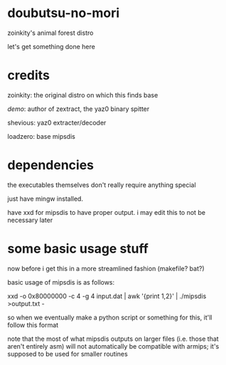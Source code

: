 # doubutsu-no-mori
zoinkity's animal forest distro

let's get something done here

# credits
zoinkity: the original distro on which this finds base

_demo_: author of zextract, the yaz0 binary spitter

shevious: yaz0 extracter/decoder

loadzero: base mipsdis

# dependencies
the executables themselves don't really require anything special

just have mingw installed.

have xxd for mipsdis to have proper output.  i may edit this to not be necessary later

# some basic usage stuff
now before i get this in a more streamlined fashion (makefile?  bat?)

basic usage of mipsdis is as follows:

xxd -o 0x80000000 -c 4 -g 4 input.dat | awk '{print $1,$2}' | ./mipsdis >output.txt -

so when we eventually make a python script or something for this, it'll follow this format

note that the most of what mipsdis outputs on larger files (i.e. those that aren't entirely asm) will not automatically be compatible with armips; it's supposed to be used for smaller routines
